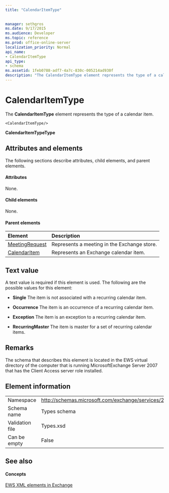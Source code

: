 ```yaml
---
title: "CalendarItemType"
 
 
manager: sethgros
ms.date: 9/17/2015
ms.audience: Developer
ms.topic: reference
ms.prod: office-online-server
localization_priority: Normal
api_name:
- CalendarItemType
api_type:
- schema
ms.assetid: 1feb0788-adf7-4a7c-830c-005214ad930f
description: "The CalendarItemType element represents the type of a calendar item."
---
```


# CalendarItemType

The **CalendarItemType** element represents the type of a calendar item. 
  
```
<CalendarItemType/>
```

 **CalendarItemTypeType**
## Attributes and elements

The following sections describe attributes, child elements, and parent elements.
  
#### Attributes

None.
  
#### Child elements

None.
  
#### Parent elements

|**Element**|**Description**|
|:-----|:-----|
|[MeetingRequest](meetingrequest.md) <br/> |Represents a meeting in the Exchange store.  <br/> |
|[CalendarItem](calendaritem.md) <br/> |Represents an Exchange calendar item.  <br/> |
   
## Text value

A text value is required if this element is used. The following are the possible values for this element:
  
- **Single** The item is not associated with a recurring calendar item. 
    
- **Occurrence** The item is an occurrence of a recurring calendar item. 
    
- **Exception** The item is an exception to a recurring calendar item. 
    
- **RecurringMaster** The item is master for a set of recurring calendar items. 
    
## Remarks

The schema that describes this element is located in the EWS virtual directory of the computer that is running MicrosoftExchange Server 2007 that has the Client Access server role installed.
  
## Element information

|||
|:-----|:-----|
|Namespace  <br/> |http://schemas.microsoft.com/exchange/services/2006/types  <br/> |
|Schema name  <br/> |Types schema  <br/> |
|Validation file  <br/> |Types.xsd  <br/> |
|Can be empty  <br/> |False  <br/> |
   
## See also

#### Concepts

[EWS XML elements in Exchange](ews-xml-elements-in-exchange.md)


